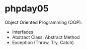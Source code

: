 # phpday05

Object Oriented Programming (OOP).

- Interfaces
- Abstract Class, Abstract Method
- Exception (Throw, Try, Catch)